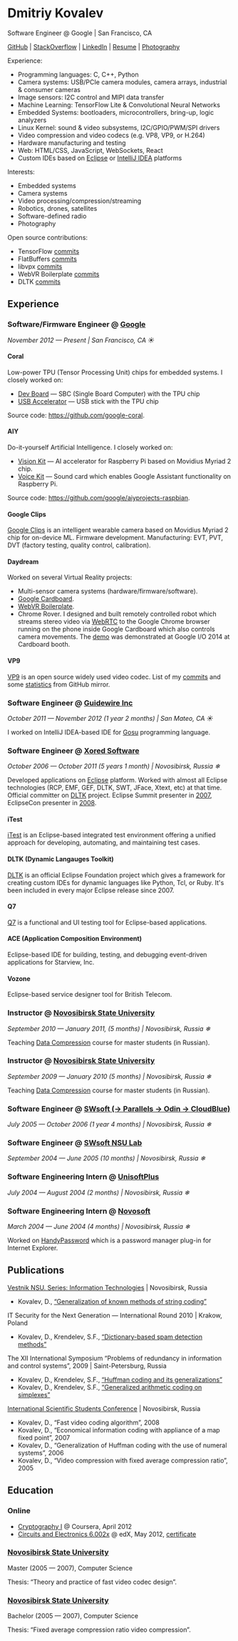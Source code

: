 # Dmitriy Kovalev

Software Engineer @ Google | San Francisco, CA

[GitHub](https://github.com/dmitriykovalev/) |
[StackOverflow](http://stackoverflow.com/users/530414/) |
[LinkedIn](https://www.linkedin.com/in/dkovalev) |
[Resume](https://github.com/dmitriykovalev/resume/blob/master/README.md) |
[Photography](https://500px.com/dmitriykovalev)

Experience:
 * Programming languages: C, C++, Python
 * Camera systems: USB/PCIe camera modules, camera arrays, industrial & consumer cameras
 * Image sensors: I2C control and MIPI data transfer
 * Machine Learning: TensorFlow Lite & Convolutional Neural Networks
 * Embedded Systems: bootloaders, microcontrollers, bring-up, logic analyzers
 * Linux Kernel: sound & video subsystems, I2C/GPIO/PWM/SPI drivers
 * Video compression and video codecs (e.g. VP8, VP9, or H.264)
 * Hardware manufacturing and testing
 * Web: HTML/CSS, JavaScript, WebSockets, React
 * Custom IDEs based on [Eclipse](http://www.eclipse.org/) or [IntelliJ IDEA](https://plugins.jetbrains.com/) platforms

Interests: 
 * Embedded systems
 * Camera systems
 * Video processing/compression/streaming
 * Robotics, drones, satellites
 * Software-defined radio
 * Photography

Open source contributions:
 * TensorFlow [commits](https://github.com/tensorflow/tensorflow/commits/master?author=dmitriykovalev)
 * FlatBuffers [commits](https://github.com/google/flatbuffers/commits/master?author=dmitriykovalev)
 * libvpx [commits](https://github.com/webmproject/libvpx/commits?author=dmitriykovalev)
 * WebVR Boilerplate [commits](https://github.com/borismus/webvr-boilerplate/commits?author=dmitriykovalev)
 * DLTK [commits](https://projects.eclipse.org/content/dmitriy-kovalev-committer-dynamic-languages-toolkit)

## Experience

### Software/Firmware Engineer @ [Google](google.com)
*November 2012 — Present | San Francisco, CA ☀*

#### Coral
Low-power TPU (Tensor Processing Unit) chips for embedded systems. I closely worked on:

  * [Dev Board](https://coral.ai/products/dev-board) — SBC (Single Board Computer) with the TPU chip
  * [USB Accelerator](https://coral.ai/products/accelerator) — USB stick with the TPU chip
  
Source code: https://github.com/google-coral.

#### AIY
Do-it-yourself Artificial Intelligence. I closely worked on:

  * [Vision Kit](https://aiyprojects.withgoogle.com/vision) — AI accelerator for Raspberry Pi based on Movidius Myriad 2 chip.
  * [Voice Kit](https://aiyprojects.withgoogle.com/voice) — Sound card which enables Google Assistant functionality on Raspberry Pi.

Source code: https://github.com/google/aiyprojects-raspbian.

#### Google Clips
[Google Clips](https://en.wikipedia.org/wiki/Google_Clips) is an intelligent wearable camera based on Movidius Myriad 2 chip for on-device ML. Firmware development. Manufacturing: EVT, PVT, DVT (factory testing, quality control, calibration).

#### Daydream
Worked on several Virtual Reality projects:
  * Multi-sensor camera systems (hardware/firmware/software).
  * [Google Cardboard](https://en.wikipedia.org/wiki/Google_Cardboard).
  * [WebVR Boilerplate](https://github.com/borismus/webvr-boilerplate).
  * Chrome Rover. I designed and built remotely controlled robot which streams stereo video via [WebRTC](https://webrtc.org/) to the Google Chrome browser running on the phone inside Google Cardboard which also controls camera movements. The [demo](https://vimeo.com/99213039) was demonstrated at Google I/O 2014 at Cardboard booth.

#### VP9
[VP9](https://en.wikipedia.org/wiki/VP9) is an open source widely used video codec. List of my [commits](https://chromium-review.googlesource.com/#/q/owner:dkovalev%2540google.com+status:merged,n,z) and some [statistics](https://github.com/webmproject/libvpx/graphs/contributors) from GitHub mirror.

### Software Engineer @ [Guidewire Inc](http://www.guidewire.com/)
*October 2011 — November 2012 (1 year 2 months) | San Mateo, CA ☀*

I worked on IntelliJ IDEA-based IDE for [Gosu](https://gosu-lang.github.io/) programming language.

### Software Engineer @ [Xored Software](http://xored.com/)
*October 2006 — October 2011 (5 years 1 month) | Novosibirsk, Russia ❄*

Developed applications on [Eclipse](https://www.eclipse.org/) platform. Worked with almost all Eclipse technologies (RCP, EMF, GEF, DLTK, SWT, JFace, Xtext, etc) at that time. Official committer on [DLTK](https://projects.eclipse.org/projects/technology.dltk) project. Eclipse Summit presenter in [2007](https://www.eclipsecon.org/summiteurope2007/indexf316.html?page=presenters/), EclipseCon presenter in [2008](https://www.eclipsecon.org/2008/indexeb69.html?page=sub/&id=270).

#### iTest
[iTest](https://www.spirent.com/products/test-automation-itest) is an Eclipse-based integrated test environment offering a unified approach for developing, automating, and maintaining test cases.

#### DLTK (Dynamic Langauges Toolkit)
[DLTK](https://projects.eclipse.org/projects/technology.dltk) is an official Eclipse Foundation project which gives a framework for creating custom IDEs for dynamic languages like Python, Tcl, or Ruby. It's been included in every major Eclipse release since 2007.

#### Q7
[Q7](http://q7.xored.com/) is a functional and UI testing tool for Eclipse-based applications.

#### ACE (Application Composition Environment)
Eclipse-based IDE for building, testing, and debugging event-driven applications for Starview, Inc.

#### Vozone
Eclipse-based service designer tool for British Telecom.

### Instructor @ [Novosibirsk State University](https://english.nsu.ru/)
*September 2010 — January 2011,  (5 months) | Novosibirsk, Russia ❄*

Teaching [Data Compression](http://nsu.videosoft.org/) course for master students (in Russian).

### Instructor @ [Novosibirsk State University](https://english.nsu.ru/)
*September 2009 — January 2010 (5 months) | Novosibirsk, Russia ❄*

Teaching [Data Compression](http://nsu.videosoft.org/) course for master students (in Russian).

### Software Engineer @ [SWsoft (→ Parallels → Odin → CloudBlue)](http://www.odin.com/)
*July 2005 — October 2006 (1 year 4 months) | Novosibirsk, Russia ❄*

### Software Engineer @ [SWsoft NSU Lab](http://swsoft.nsu.ru/)
*September 2004 — June 2005 (10 months) | Novosibirsk, Russia ❄*

### Software Engineering Intern @ [UnisoftPlus](http://www.unisoftplus.com/)
*July 2004 — August 2004 (2 months) | Novosibirsk, Russia ❄*

### Software Engineering Intern @ [Novosoft](http://www.novosoft.net/)
*March 2004 — June 2004 (4 months) | Novosibirsk, Russia ❄*

Worked on [HandyPassword](http://www.handypassword.com/) which is a password manager plug-in for Internet Explorer.

## Publications

[Vestnik NSU. Series: Information Technologies](https://journals.nsu.ru/en/jit/) | Novosibirsk, Russia

* Kovalev, D., [“Generalization of known methods of string coding”](https://nsu.ru/xmlui/bitstream/handle/nsu/300/01.pdf)

IT Security for the Next Generation — International Round 2010 | Krakow, Poland

* Kovalev, D., Krendelev, S.F., [“Dictionary-based spam detection methods”](http://www.ict.edu.ru/ft/006246/student_conference_thesis_2010.pdf)

The XII International Symposium “Problems of redundancy in information and control systems”, 2009 | Saint-Petersburg, Russia

* Kovalev, D., Krendelev, S.F., [“Huffman coding and its generalizations”](http://iitp.ru/upload/publications/2837/XIIproceedings.pdf)
* Kovalev, D., Krendelev, S.F., [“Generalized arithmetic coding on simplexes”](http://iitp.ru/upload/publications/2837/XIIproceedings.pdf)

[International Scientific Students Conference](https://issc.nsu.ru/) | Novosibirsk, Russia

* Kovalev, D., “Fast video coding algorithm”, 2008
* Kovalev, D., “Economical information coding with appliance of a map fixed point”, 2007
* Kovalev, D., “Generalization of Huffman coding with the use of numeral systems”, 2006
* Kovalev, D., “Video compression with fixed average compression ratio”, 2005

## Education

### Online

* [Cryptography I](https://www.coursera.org/learn/crypto) @ Coursera, April 2012
* [Circuits and Electronics 6.002x](https://6002x.mitx.mit.edu/) @ edX, May 2012, [certificate](https://verify.edxonline.org/cert/5cc11e4740d64312b650bdf5a124aa1b/)

### [Novosibirsk State University](https://english.nsu.ru/)
Master (2005 — 2007), Computer Science

Thesis: “Theory and practice of fast video codec design”.

### [Novosibirsk State University](https://english.nsu.ru/)
Bachelor (2005 — 2007), Computer Science

Thesis: “Fixed average compression ratio video compression”.

